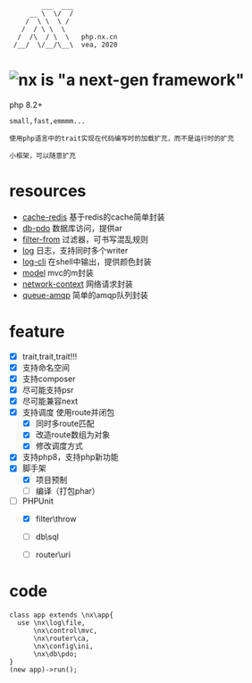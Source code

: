 ```
        ___  ___
     __ \  \/  /
    /  \ \  \ /
   /  / \ \  \
  /  /\  / \  \   php.nx.cn
 /__/  \/__/\__\  vea, 2020
```

# ![nx](./logo.png) is **"a next-gen framework"**
  php 8.2+
  
    small,fast,emmmm...
  
    使用php语言中的trait实现在代码编写时的加载扩充，而不是运行时的扩充
  
    小框架，可以随意扩充

# resources

- [cache-redis](https://github.com/urn2/nx-cache-redis) 基于redis的cache简单封装
- [db-pdo](https://github.com/urn2/nx-db-pdo) 数据库访问，提供ar
- [filter-from](https://github.com/urn2/nx-filter-from) 过滤器，可书写混乱规则
- [log](https://github.com/urn2/nx-log) 日志，支持同时多个writer
- [log-cli](https://github.com/urn2/nx-log-cli) 在shell中输出，提供颜色封装
- [model](https://github.com/urn2/nx-model) mvc的m封装
- [network-context](https://github.com/urn2/nx-network-context) 网络请求封装
- [queue-amqp](https://github.com/urn2/nx-queue-amqp) 简单的amqp队列封装

# feature
- [x] trait,trait,trait!!!
- [x] 支持命名空间
- [x] 支持composer
- [x] 尽可能支持psr
- [x] 尽可能兼容next
- [x] 支持调度 使用route并闭包
  - [x] 同时多route匹配
  - [x] 改造route数组为对象
  - [x] 修改调度方式
- [x] 支持php8，支持php新功能
- [x] 脚手架
  - [x] 项目预制
  - [ ] 编译（打包phar）
- [ ] PHPUnit
  - [x] filter\throw
  - [ ] db\sql
  - [ ] router\uri



# code
```
class app extends \nx\app{
  use \nx\log\file,
      \nx\control\mvc,
      \nx\router\ca,
      \nx\config\ini,
      \nx\db\pdo;
}
(new app)->run();
```